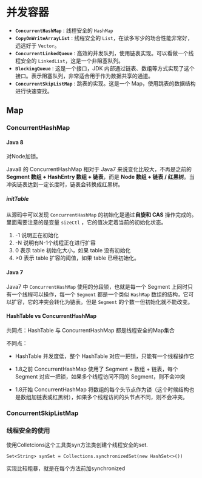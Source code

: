 # 并发容器

- **`ConcurrentHashMap`** : 线程安全的 `HashMap`
- **`CopyOnWriteArrayList`** : 线程安全的 `List`，在读多写少的场合性能非常好，远远好于 `Vector`。
- **`ConcurrentLinkedQueue`** : 高效的并发队列，使用链表实现。可以看做一个线程安全的 `LinkedList`，这是一个非阻塞队列。
- **`BlockingQueue`** : 这是一个接口，JDK 内部通过链表、数组等方式实现了这个接口。表示阻塞队列，非常适合用于作为数据共享的通道。
- **`ConcurrentSkipListMap`** : 跳表的实现。这是一个 Map，使用跳表的数据结构进行快速查找。





## Map

### ConcurrentHashMap

#### Java 8

对Node加锁。

Java8 的 ConcurrentHashMap 相对于 Java7 来说变化比较大，不再是之前的 **Segment 数组 + HashEntry 数组 + 链表**，而是 **Node 数组 + 链表 / 红黑树**。当冲突链表达到一定长度时，链表会转换成红黑树。



##### initTable

从源码中可以发现 `ConcurrentHashMap` 的初始化是通过**自旋和 CAS** 操作完成的。里面需要注意的是变量 `sizeCtl` ，它的值决定着当前的初始化状态。

1. -1 说明正在初始化
2. -N 说明有N-1个线程正在进行扩容
3. 0 表示 table 初始化大小，如果 table 没有初始化
4. \>0 表示 table 扩容的阈值，如果 table 已经初始化。



#### Java 7

Java7 中 `ConcurrentHashMap` 使用的分段锁，也就是每一个 Segment 上同时只有一个线程可以操作，每一个 `Segment` 都是一个类似 `HashMap` 数组的结构，它可以扩容，它的冲突会转化为链表。但是 `Segment` 的个数一但初始化就不能改变。



#### HashTable vs ConcurrentHashMap

共同点：HashTable 与 ConcurrentHashMap 都是线程安全的Map集合

不同点：

- HashTable 并发度低，整个 HashTable 对应一把锁，只能有一个线程操作它
- 1.8之前 ConcurrentHashMap 使用了 Segment + 数组 + 链表，每个 Segment 对应一把锁，如果多个线程访问不同的 Segment，则不会冲突

- 1.8开始 ConcurrentHashMap 将数组的每个头节点作为锁（这个时候结构也是数组加链表或红黑树），如果多个线程访问的头节点不同，则不会冲突。





### ConcurrentSkipListMap





### 线程安全的使用

使用Colletcions这个工具类syn方法类创建个线程安全的set.

`Set<String> synSet = Collections.synchronizedSet(new HashSet<>())`

实现比较粗暴，就是在每个方法前加synchronized
